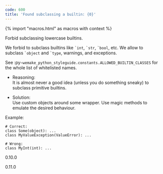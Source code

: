 ```yaml
---
code: 600
title: 'Found subclassing a builtin: {0}'
---
```


{% import "macros.html" as macros with context %}

Forbid subclassing lowercase builtins.

We forbid to subclass builtins like `` `int ``, `` `str ``, `` `bool ``,
etc. We allow to subclass `` `object `` and `` `type ``, warnings, and
exceptions.

See :py`~wemake_python_styleguide.constants.ALLOWED_BUILTIN_CLASSES` for
the whole list of whitelisted names.

  - Reasoning:  
    It is almost never a good idea (unless you do something sneaky) to
    subclass primitive builtins.

  - Solution:  
    Use custom objects around some wrapper. Use magic methods to emulate
    the desired behaviour.

Example:

    # Correct:
    class Some(object): ...
    class MyValueException(ValueError): ...
    
    # Wrong:
    class MyInt(int): ...

<div class="versionadded">

0.10.0

</div>

<div class="versionchanged">

0.11.0

</div>
